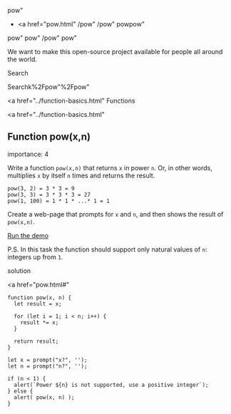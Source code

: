 pow"

-   <a href="pow.html"
    /pow"
    /pow"
    powpow"

<!-- -->

pow"
pow"
/pow"
pow"

We want to make this open-source project available for people all around the world.

Search

Searchk%2Fpow"%2Fpow" </a>

<a href="../function-basics.html" Functions</span></a>

<a href="../function-basics.html"

## Function pow(x,n)

<span class="task__importance" title="How important is the task, from 1 to 5">importance: 4</span>

Write a function `pow(x,n)` that returns `x` in power `n`. Or, in other words, multiplies `x` by itself `n` times and returns the result.

    pow(3, 2) = 3 * 3 = 9
    pow(3, 3) = 3 * 3 * 3 = 27
    pow(1, 100) = 1 * 1 * ...* 1 = 1

Create a web-page that prompts for `x` and `n`, and then shows the result of `pow(x,n)`.

[Run the demo](pow.html#)

P.S. In this task the function should support only natural values of `n`: integers up from `1`.

solution

<a href="pow.html#"
<a href="pow.html#" class="toolbar__button toolbar__button_edit" title="open in sandbox"></a>

    function pow(x, n) {
      let result = x;

      for (let i = 1; i < n; i++) {
        result *= x;
      }

      return result;
    }

    let x = prompt("x?", '');
    let n = prompt("n?", '');

    if (n < 1) {
      alert(`Power ${n} is not supported, use a positive integer`);
    } else {
      alert( pow(x, n) );
    }

